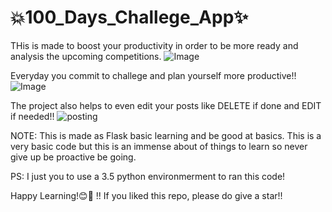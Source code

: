 # 💥100_Days_Challege_App✨
THis is made to boost your productivity in order to be more ready and analysis the upcoming competitions.
![Image](https://user-images.githubusercontent.com/23039235/80741802-e8000900-8b37-11ea-80ae-aa884e75bbb2.JPG)

Everyday you commit to challege and plan yourself more productive!!
![Image](https://user-images.githubusercontent.com/23039235/80740678-0f55d680-8b36-11ea-9e25-494acf9e6d67.png)

The project also helps to even edit your posts like DELETE if done and EDIT if needed!! 
![posting](https://user-images.githubusercontent.com/23039235/80741818-ed5d5380-8b37-11ea-90a9-82b828ca8a1d.JPG)

NOTE: This is made as Flask basic learning and be good at basics. This is a very basic code but this is an immense about of things to learn so never give up be proactive be going. 

PS: I just you to use a 3.5 python environmerment to ran this code!

Happy Learning!😊🎇 !!
If you liked this repo, please do give a star!!
